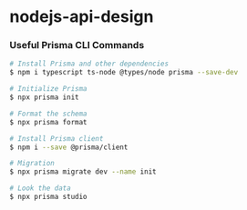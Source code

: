 # nodejs-api-design

### Useful Prisma CLI Commands

```bash
# Install Prisma and other dependencies
$ npm i typescript ts-node @types/node prisma --save-dev

# Initialize Prisma
$ npx prisma init

# Format the schema
$ npx prisma format

# Install Prisma client
$ npm i --save @prisma/client

# Migration
$ npx prisma migrate dev --name init

# Look the data
$ npx prisma studio
```
